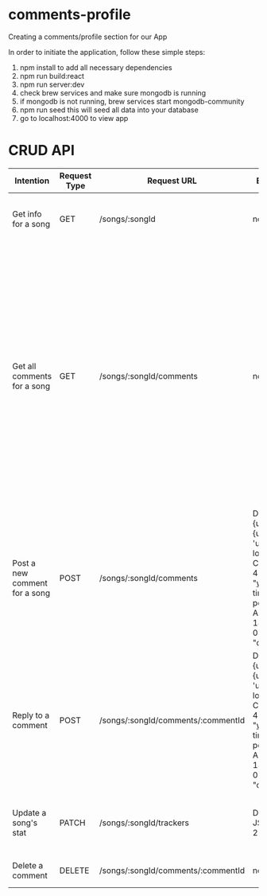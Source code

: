 # comments-profile
Creating a comments/profile section for our App

In order to initiate the application, follow these simple steps:

1) npm install to add all necessary dependencies
2) npm run build:react
3) npm run server:dev
4) check brew services and make sure mongodb is running
5) if mongodb is not running, brew services start mongodb-community
6) npm run seed 
    this will seed all data into your database
7) go to localhost:4000 to view app


# CRUD API

Intention | Request Type | Request URL | Example Input | Response Body
--------- | ------------ | ------------ | ------------ | ----------- |
Get info for a song| GET | /songs/:songId | none | {plays: 302, likes: 43, reposts: 69, follows: 12, tracks: 32}
Get all comments for a song| GET | /songs/:songId/comments | none | [1 : {user: {username: 'user420', location: 'Santa Cruz', followers: 43, image: "www.url.com"} , time: 0:42, postedAt: 'Wed Apr 01 2020 18:52:09 GMT-0700', text: "comment1"}, 2 : {user: {username: 'user123', location: 'Santa Cruz', followers: 43, image: "www.url.com"}, time: 2:52, postedAt: 'Wed Apr 01 2020 12:52:09 GMT-0700', text: "comment2"}]
Post a new comment for a song| POST | /songs/:songId/comments | Data type: JSON {user: {username: 'user421', location: 'Santa Cruz', followers: 43, image: "www.url.com"}, time: 0:42, postedAt: 'Wed Apr 01 2020 18:52:09 GMT-0700', text: "comment"} | Returns a status code based on success
Reply to a comment | POST | /songs/:songId/comments/:commentId | Data type: JSON {user: {username: 'user123', location: 'Santa Cruz', followers: 43, image: "www.url.com"}, time: 1:45, postedAt: 'Wed Apr 01 2020 18:52:09 GMT-0700', text: "comment"} | Returns a status code based on success
Update a song's stat | PATCH | /songs/:songId/trackers | Data Type: JSON   {likes: 211} | {plays: 100, likes: 212, reposts: 49} Returns a status code based on success
Delete a comment| DELETE | /songs/:songId/comments/:commentId | none | Returns a status code based on success

